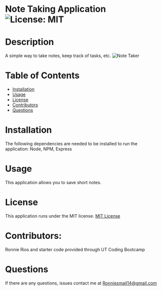 # Note Taking Application ![License: MIT](https://img.shields.io/badge/License-MIT-yellow.svg)
 
  # Description
  A simple way to take notes, keep track of tasks, etc.
  ![Note Taker](https://user-images.githubusercontent.com/79483108/120940173-96826000-c6e1-11eb-9d3e-0f2cf2af326a.gif)


  # Table of Contents
  * [Installation](#installation)
  * [Usage](#usage)
  * [License](#License)
  * [Contributors](#contributors)
  * [Questions](#questions)
  
  # Installation
  The following dependencies are needed to be installed to run the application: 
  Node, NPM, Express
  # Usage
  This application allows you to save short notes.
  # License
  This application runs under the MIT license.
  [MIT License](https://opensource.org/licenses/MIT)
  # Contributors:
  Ronnie Rios and starter code provided through UT Coding Bootcamp
 
  # Questions
  If there are any questions, issues contact me at Ronniesmail14@gmail.com
